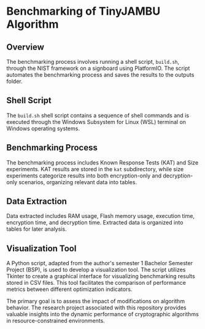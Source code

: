 # Benchmarking of TinyJAMBU Algorithm

## Overview

The benchmarking process involves running a shell script, `build.sh`, through the NIST framework on a signboard using PlatformIO. The script automates the benchmarking process and saves the results to the outputs folder.

## Shell Script

The `build.sh` shell script contains a sequence of shell commands and is executed through the Windows Subsystem for Linux (WSL) terminal on Windows operating systems.

## Benchmarking Process

The benchmarking process includes Known Response Tests (KAT) and Size experiments. KAT results are stored in the `kat` subdirectory, while size experiments categorize results into both encryption-only and decryption-only scenarios, organizing relevant data into tables.

## Data Extraction

Data extracted includes RAM usage, Flash memory usage, execution time, encryption time, and decryption time. Extracted data is organized into tables for later analysis.

## Visualization Tool

A Python script, adapted from the author's semester 1 Bachelor Semester Project (BSP), is used to develop a visualization tool. The script utilizes Tkinter to create a graphical interface for visualizing benchmarking results stored in CSV files. This tool facilitates the comparison of performance metrics between different optimization indicators.


The primary goal is to assess the impact of modifications on algorithm behavior. The research project associated with this repository provides valuable insights into the dynamic performance of cryptographic algorithms in resource-constrained environments.
